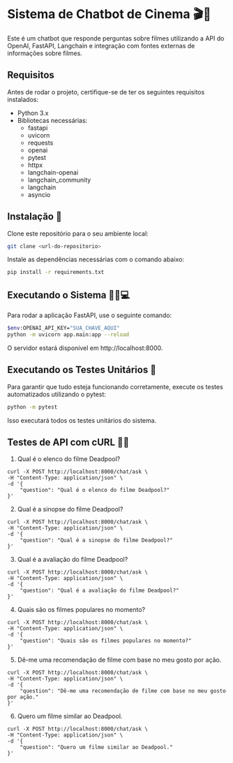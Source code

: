 # Sistema de Chatbot de Cinema 🎬🤖
Este é um chatbot que responde perguntas sobre filmes utilizando a API do OpenAI, FastAPI, Langchain e integração com fontes externas de informações sobre filmes.

## Requisitos
Antes de rodar o projeto, certifique-se de ter os seguintes requisitos instalados:

- Python 3.x
- Bibliotecas necessárias:
  - fastapi
  - uvicorn
  - requests
  - openai
  - pytest
  - httpx
  - langchain-openai
  - langchain_community
  - langchain
  - asyncio

## Instalação 🚀
Clone este repositório para o seu ambiente local:

```bash
git clone <url-do-repositorio>
```

Instale as dependências necessárias com o comando abaixo:

```bash
pip install -r requirements.txt
```

## Executando o Sistema 🏃‍♂️💻

Para rodar a aplicação FastAPI, use o seguinte comando:

```bash
$env:OPENAI_API_KEY="SUA_CHAVE_AQUI"
python -m uvicorn app.main:app --reload
```

O servidor estará disponível em http://localhost:8000.

## Executando os Testes Unitários 🧪

Para garantir que tudo esteja funcionando corretamente, execute os testes automatizados utilizando o pytest:

```bash
python -m pytest
```

Isso executará todos os testes unitários do sistema.

## Testes de API com cURL 🧑‍💻

1. Qual é o elenco do filme Deadpool?

```
curl -X POST http://localhost:8000/chat/ask \
-H "Content-Type: application/json" \
-d '{
    "question": "Qual é o elenco do filme Deadpool?"
}'
```

2. Qual é a sinopse do filme Deadpool?

```
curl -X POST http://localhost:8000/chat/ask \
-H "Content-Type: application/json" \
-d '{
    "question": "Qual é a sinopse do filme Deadpool?"
}'
```

3. Qual é a avaliação do filme Deadpool?

```
curl -X POST http://localhost:8000/chat/ask \
-H "Content-Type: application/json" \
-d '{
    "question": "Qual é a avaliação do filme Deadpool?"
}'
```

4. Quais são os filmes populares no momento?

```
curl -X POST http://localhost:8000/chat/ask \
-H "Content-Type: application/json" \
-d '{
    "question": "Quais são os filmes populares no momento?"
}'
```

5. Dê-me uma recomendação de filme com base no meu gosto por ação.

```
curl -X POST http://localhost:8000/chat/ask \
-H "Content-Type: application/json" \
-d '{
    "question": "Dê-me uma recomendação de filme com base no meu gosto por ação."
}'
```

6. Quero um filme similar ao Deadpool.

```
curl -X POST http://localhost:8000/chat/ask \
-H "Content-Type: application/json" \
-d '{
    "question": "Quero um filme similar ao Deadpool."
}'
```